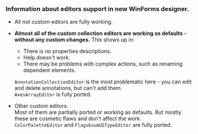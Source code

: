 ### Information about editors support in new WinForms designer.

- All not custom editors are fully working.
- **Almost all of the custom collection editors are working as defaults - without any custom changes.** This shows up in:  
  - There is no properties descriptions.  
  - Help doesn't work.  
  - There may be problems with complex actions, such as renaming dependent elements.  

  `AnnotationCollectionEditor` is the most problematic here - you can edit and delete annotations, but can't add them.  
  `AxesArrayEditor` is fully ported.
- Other custom editors.  
  Most of them are partially ported or working as defaults. But mostly these are cosmetic flaws and don't affect the work.  
  `ColorPaletteEditor` and `FlagsEnumUITypeEditor` are fully ported.